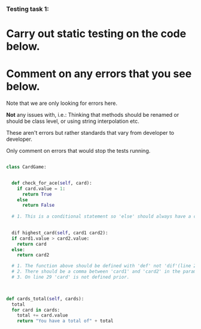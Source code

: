 ### Testing task 1:

# Carry out static testing on the code below.
# Comment on any errors that you see below.

Note that we are only looking for errors here.

**Not** any issues with, i.e.: 
Thinking that methods should be renamed or should be class level, or using string interpolation etc. 

These aren't errors but rather standards that vary from developer to developer. 

Only comment on errors that would stop the tests running.

```python

class CardGame:


  def check_for_ace(self, card):
    if card.value = 1:
      return True
    else
      return False
  
  # 1. This is a conditional statement so 'else' should always have a colon after it':'(line 23).
   

  dif highest_card(self, card1 card2):
  if card1.value > card2.value:
    return card
  else:
    return card2

  # 1. The function above should be defined with 'def' not 'dif'(line 27).
  # 2. There should be a comma between 'card1' and 'card2' in the parameters(line 27).
  # 3. On line 29 'card' is not defined prior.
  


def cards_total(self, cards):
  total
  for card in cards:
    total += card.value
    return "You have a total of" + total
  
```
